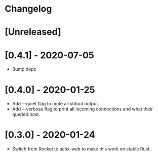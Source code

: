 # Changelog

# [Unreleased]

# [0.4.1] - 2020-07-05

- Bump deps

# [0.4.0] - 2020-01-25

- Add --quiet flag to mute all stdout output.
- Add --verbose flag to print all incoming connections and what their queried host.

# [0.3.0] - 2020-01-24

- Switch from Rocket to actix-web to make this work on stable Rust.
